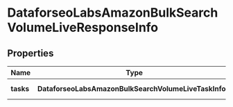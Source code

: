 # DataforseoLabsAmazonBulkSearchVolumeLiveResponseInfo

## Properties

| Name | Type | Description | Notes |
|------------ | ------------- | ------------- | -------------|
**tasks** | **DataforseoLabsAmazonBulkSearchVolumeLiveTaskInfo[]** | array of tasks |[optional]|
